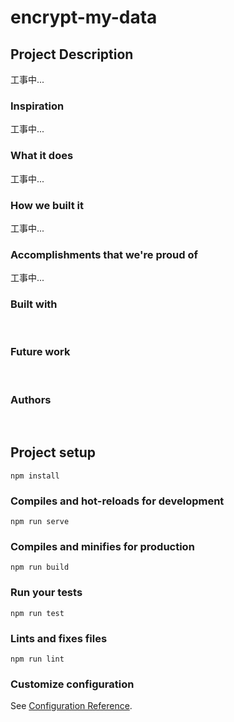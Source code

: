 # encrypt-my-data

## Project Description
工事中...<br>
### Inspiration
工事中...<br/>
### What it does
工事中...<br/>
### How we built it
工事中...<br/>
### Accomplishments that we're proud of
工事中...<br/>

### Built with
<br/>

### Future work
<br/>

### Authors
<br/>

## Project setup
```
npm install
```

### Compiles and hot-reloads for development
```
npm run serve
```

### Compiles and minifies for production
```
npm run build
```

### Run your tests
```
npm run test
```

### Lints and fixes files
```
npm run lint
```

### Customize configuration
See [Configuration Reference](https://cli.vuejs.org/config/).

